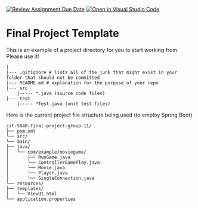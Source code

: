 [![Review Assignment Due Date](https://classroom.github.com/assets/deadline-readme-button-22041afd0340ce965d47ae6ef1cefeee28c7c493a6346c4f15d667ab976d596c.svg)](https://classroom.github.com/a/nK589Lr0)
[![Open in Visual Studio Code](https://classroom.github.com/assets/open-in-vscode-2e0aaae1b6195c2367325f4f02e2d04e9abb55f0b24a779b69b11b9e10269abc.svg)](https://classroom.github.com/online_ide?assignment_repo_id=18841681&assignment_repo_type=AssignmentRepo)
# Final Project Template

This is an example of a project directory for you to start working from. Please use it!


```text
|
|--- .gitignore # lists all of the junk that might exist in your folder that should not be committed
|--- README.md # explanation for the purpose of your repo
|--- src
    |----- *.java (source code files)
|--- test
    |----- *Test.java (unit test files)
```

Here is the current project file structure being used (to employ Spring Boot)
```text
cit-5940-final-project-group-11/
├── pom.xml
└── src/
└── main/
├── java/
│   └── com/example/moviegame/
│       ├── RunGame.java
│       └── ControllerGamePlay.java
│       └── Movie.java
│       └── Player.java
│       └── SingleConnection.java
└── resources/
├── templates/
│   └── ViewUI.html
└── application.properties

```